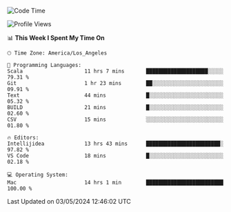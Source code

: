 <!--START_SECTION:waka-->
![Code Time](http://img.shields.io/badge/Code%20Time-970%20hrs%2058%20mins-blue)

![Profile Views](http://img.shields.io/badge/Profile%20Views-0-blue)

📊 **This Week I Spent My Time On** 

```text
🕑︎ Time Zone: America/Los_Angeles

💬 Programming Languages: 
Scala                    11 hrs 7 mins       ████████████████████░░░░░   79.31 % 
Git                      1 hr 23 mins        ██░░░░░░░░░░░░░░░░░░░░░░░   09.91 % 
Text                     44 mins             █░░░░░░░░░░░░░░░░░░░░░░░░   05.32 % 
BUILD                    21 mins             █░░░░░░░░░░░░░░░░░░░░░░░░   02.60 % 
CSV                      15 mins             ░░░░░░░░░░░░░░░░░░░░░░░░░   01.80 % 

🔥 Editors: 
Intellijidea             13 hrs 43 mins      ████████████████████████░   97.82 % 
VS Code                  18 mins             █░░░░░░░░░░░░░░░░░░░░░░░░   02.18 % 

💻 Operating System: 
Mac                      14 hrs 1 min        █████████████████████████   100.00 % 
```


 Last Updated on 03/05/2024 12:46:02 UTC
<!--END_SECTION:waka-->
